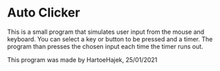 # Auto Clicker

This is a small program that simulates user input from
the mouse and keyboard. You can select a key or button
to be pressed and a timer. The program than presses the
chosen input each time the timer runs out.

This program was made by HartoeHajek, 25/01/2021
